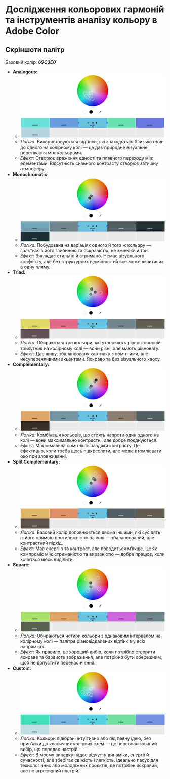 # Дослідження кольорових гармоній та інструментів аналізу кольору в Adobe Color

## Скріншоти палітр
Базовий колір: ***69C3E0***

- **Analogous:**
  - ![Analogous](images/Analogous.png)
  - *Логіка:* Використовуються відтінки, які знаходяться близько один до одного на колірному колі — це дає природне візуальне перетікання між кольорами.
  - *Ефект:* Створює враження єдності та плавного переходу між елементами. Відсутність сильного контрасту створює затишну атмосферу.
- **Monochromatic:**
  - ![Monochromatic](images/Monochromic.png)
  - *Логіка:* Побудована на варіаціях одного й того ж кольору — грається з його глибиною та яскравістю, не змінюючи тон.
  - *Ефект:* Виглядає стильно й стримано. Немає візуального конфлікту, але без структурних відмінностей все може «злитися» в одну пляму.
- **Triad:**
  - ![Triad](images/Triad.png)
  - *Логіка:* Обираються три кольори, які утворюють рівносторонній трикутник на колірному колі — вони різні, але мають рівновагу.
  - *Ефект:* Дає живу, збалансовану картинку з помітними, але несуперечливими акцентами. Яскраво та без візуального хаосу.
- **Complementary:**
  - ![Complementary](images/Complementary.png)
  - *Логіка:* Комбінація кольорів, що стоять напроти один одного на колі — вони максимально контрастні, але добре поєднуються.
  - *Ефект:* Максимальна помітність завдяки контрасту. Це ефективно, коли треба щось підкреслити, але може втомлювати око при зловживанні.
- **Split Complementary:**
  - ![Split Complementary](images/Split-Complementary.png)
  - *Логіка:* Базовий колір доповнюється двома іншими, які сусідять із його прямою протилежністю на колі — збалансований, але контрастний підхід.
  - *Ефект:* Має енергію та контраст, але поводиться м’якше. Це як компроміс між стриманістю та виразністю — добре працює, коли хочеться щось виділити.
- **Square:**
  - ![Square](images/Square.png)
  - *Логіка:* Обираються чотири кольори з однаковим інтервалом на колірному колі — палітра рівновіддалених відтінків у всіх напрямках.
  - *Ефект:* Як правило, це хороший вибір, коли потрібно створити яскраве та барвисте зображення, але потрібно бути обережним, щоб не допустити перенасичення.
- **Custom:**
  - ![Custom](images/Custom.png)
  - *Логіка:* Кольори підібрані інтуїтивно або під певну ідею, без прив’язки до класичних колірних схем — це персоналізований вибір, що передає настрій.
  - *Ефект:* В моєму випадку надає відчуття динаміки, енергії й сучасності, але зберігає свіжість і легкість. Ідеально пасує для технологічних або молодіжних проєктів, де потрібен яскравий, але не агресивний настрій.
